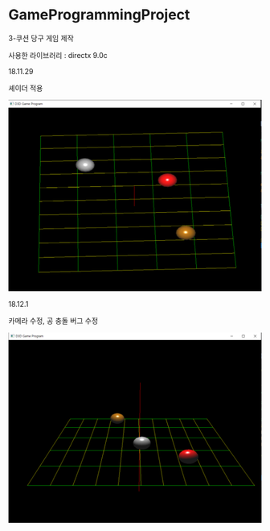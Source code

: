 # GameProgrammingProject

3-쿠션 당구 게임 제작

사용한 라이브러리 : directx 9.0c



18.11.29

셰이더 적용

![Screenshot_18_11_29](./Screenshots/Screenshot_18_11_29.png)



18.12.1

카메라 수정, 공 충돌 버그 수정

![Screenshot_18_12_1](.\Screenshots\Screenshot_18_12_1.png)

